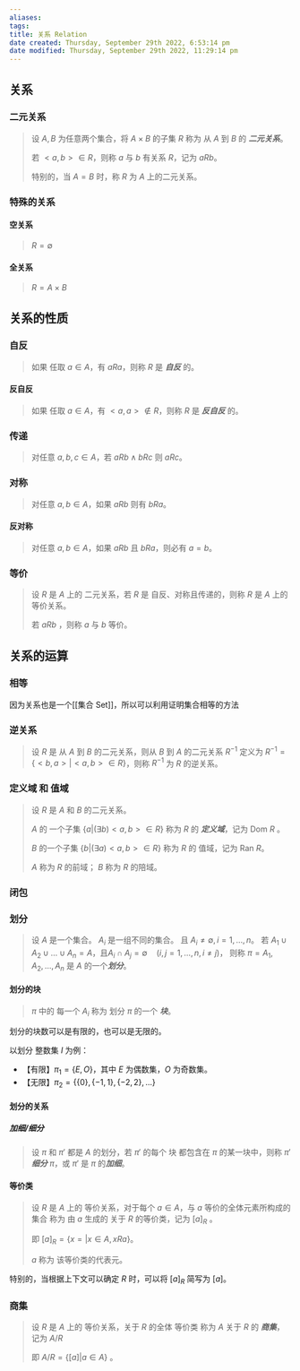 ```yaml
---
aliases: 
tags: 
title: 关系 Relation
date created: Thursday, September 29th 2022, 6:53:14 pm
date modified: Thursday, September 29th 2022, 11:29:14 pm
---
```


## 关系

### 二元关系

> 设 $A, B$ 为任意两个集合，将 $A \times B$ 的子集 $R$ 称为 从 $A$ 到 $B$ 的 ***二元关系***。
> 
> 若 $<a, b> \in R$，则称 $a$ 与 $b$ 有关系 $R$，记为 $aRb$。
> 
> 特别的，当 $A = B$ 时，称 $R$ 为 $A$ 上的二元关系。



### 特殊的关系

#### 空关系

> $R = \emptyset$

#### 全关系
> $R = A \times B$

## 关系的性质

### 自反

> 如果 任取 $a \in A$，有 $aRa$，则称 $R$ 是 ***自反*** 的。

#### 反自反

> 如果 任取 $a \in A$，有 $<a, a> \notin R$，则称 $R$ 是 ***反自反*** 的。

### 传递

> 对任意 $a, b, c \in A$，若 $aRb \wedge bRc$ 则 $aRc$。 

### 对称

> 对任意 $a, b \in A$，如果 $aRb$ 则有 $bRa$。

####  反对称

>  对任意 $a, b \in A$，如果 $aRb$ 且 $bRa$，则必有 $a = b$。

### 等价

> 设 $R$ 是 $A$ 上的 二元关系，若 $R$ 是 自反、对称且传递的，则称 $R$ 是 $A$ 上的等价关系。
> 
> 若 $aRb$ ，则称 $a$ 与 $b$ 等价。

## 关系的运算

### 相等

因为关系也是一个[[集合 Set]]，所以可以利用证明集合相等的方法

### 逆关系

> 设 $R$ 是 从 $A$ 到 $B$ 的二元关系，则从 $B$ 到 $A$ 的二元关系 $R^{-1}$ 定义为 $R^{-1} = \{<b, a> | <a, b> \in R\}$，则称 $R^{-1}$ 为 $R$ 的逆关系。

### 定义域 和 值域

> 设 $R$ 是 $A$ 和 $B$ 的二元关系。
> 
> $A$ 的 一个子集 $\{a | (\exists b ) <a, b> \in R\}$ 称为 $R$  的 ***定义域***，记为 $\mathrm{Dom}\ R$ 。
> 
> $B$ 的一个子集 $\{b| (\exists a) <a, b> \in R \}$ 称为 $R$ 的 值域，记为 $\mathrm{Ran}\ R$。
> 
> $A$ 称为 $R$ 的前域；
> $B$ 称为 $R$ 的陪域。

### 闭包

### 划分

> 设 $A$ 是一个集合。
> ${A_i}$ 是一组不同的集合。
> 且 $A_i \neq \emptyset, i = 1, \dots, n$。
> 若 $A_1 \cup A_2 \cup \dots \cup A_n = A$，且$A_i \cap A_j  = \emptyset \quad(i, j = 1, \dots, n, i \neq j)$，
> 则称 $\pi = {A_1, A_2, \dots, A_n}$ 是 $A$ 的一个***划分***。
>  

#### 划分的块

> $\pi$ 中的 每一个 $A_i$ 称为 划分 $\pi$ 的一个 ***块***。

划分的块数可以是有限的，也可以是无限的。

以划分 整数集 $I$ 为例：
- 【有限】$\pi_1 = \{E, O\}$，其中 $E$ 为偶数集，$O$ 为奇数集。
- 【无限】$\pi_2 = \{\{0\}, \{-1, 1\}, \{-2, 2\}, \dots \}$ 

#### 划分的关系

##### 加细/细分

> 设 $\pi$ 和 $\pi'$ 都是 $A$ 的划分，若 $\pi'$  的每个 块 都包含在 $\pi$ 的某一块中，则称 $\pi'$ ***细分*** $\pi$，或 $\pi'$ 是 $\pi$ 的***加细***。

#### 等价类

> 设 $R$ 是 $A$ 上的 等价关系，对于每个 $a \in A$，与 $a$ 等价的全体元素所构成的集合 称为 由 $a$ 生成的 关于 $R$ 的等价类，记为 $[a]_R$ 。
> 
> 即 $[a]_R = \{x = | x \in A, xRa\}$。
> 
> $a$ 称为 该等价类的代表元。

特别的，当根据上下文可以确定 $R$ 时，可以将 $[a]_R$ 简写为 $[a]$。

### 商集

> 设 $R$ 是 $A$ 上的 等价关系，关于 $R$ 的全体 等价类 称为 $A$ 关于 $R$ 的 ***商集***， 记为 $A/R$ 
> 
> 即 $A/R = \{[a] | a \in A\}$ 。
